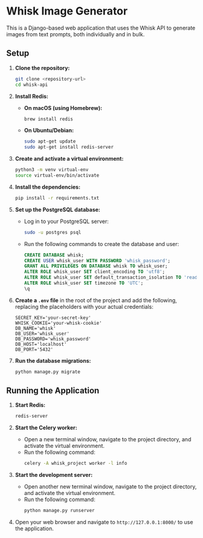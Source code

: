# Whisk Image Generator

This is a Django-based web application that uses the Whisk API to generate images from text prompts, both individually and in bulk.

## Setup

1.  **Clone the repository:**
    ```bash
    git clone <repository-url>
    cd whisk-api
    ```

2.  **Install Redis:**
    *   **On macOS (using Homebrew):**
        ```bash
        brew install redis
        ```
    *   **On Ubuntu/Debian:**
        ```bash
        sudo apt-get update
        sudo apt-get install redis-server
        ```

3.  **Create and activate a virtual environment:**
    ```bash
    python3 -m venv virtual-env
    source virtual-env/bin/activate
    ```

4.  **Install the dependencies:**
    ```bash
    pip install -r requirements.txt
    ```

5.  **Set up the PostgreSQL database:**
    *   Log in to your PostgreSQL server:
        ```bash
        sudo -u postgres psql
        ```
    *   Run the following commands to create the database and user:
        ```sql
        CREATE DATABASE whisk;
        CREATE USER whisk_user WITH PASSWORD 'whisk_password';
        GRANT ALL PRIVILEGES ON DATABASE whisk TO whisk_user;
        ALTER ROLE whisk_user SET client_encoding TO 'utf8';
        ALTER ROLE whisk_user SET default_transaction_isolation TO 'read committed';
        ALTER ROLE whisk_user SET timezone TO 'UTC';
        \q
        ```

6.  **Create a `.env` file** in the root of the project and add the following, replacing the placeholders with your actual credentials:
    ```
    SECRET_KEY='your-secret-key'
    WHISK_COOKIE='your-whisk-cookie'
    DB_NAME='whisk'
    DB_USER='whisk_user'
    DB_PASSWORD='whisk_password'
    DB_HOST='localhost'
    DB_PORT='5432'
    ```

7.  **Run the database migrations:**
    ```bash
    python manage.py migrate
    ```

## Running the Application

1.  **Start Redis:**
    ```bash
    redis-server
    ```

2.  **Start the Celery worker:**
    *   Open a new terminal window, navigate to the project directory, and activate the virtual environment.
    *   Run the following command:
        ```bash
        celery -A whisk_project worker -l info
        ```

3.  **Start the development server:**
    *   Open another new terminal window, navigate to the project directory, and activate the virtual environment.
    *   Run the following command:
        ```bash
        python manage.py runserver
        ```

4.  Open your web browser and navigate to `http://127.0.0.1:8000/` to use the application.
